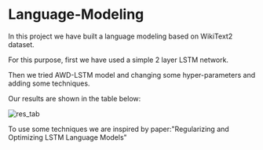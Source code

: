 # Language-Modeling

In this project we have built a language modeling based on WikiText2 dataset.

For this purpose, first we have used a simple 2 layer LSTM network.

Then we tried AWD-LSTM model and changing some hyper-parameters and adding some techniques.

Our results are shown in the table below:

![res_tab](https://github.com/saeideh02/Language-Modeling/assets/75848256/64ccad9f-3ad3-43db-b9b5-5f064ef1e484)



To use some techniques we are inspired by paper:"Regularizing and Optimizing LSTM Language Models"

